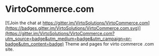 # VirtoCommerce.com

[![Join the chat at https://gitter.im/VirtoSolutions/VirtoCommerce.com](https://badges.gitter.im/VirtoSolutions/VirtoCommerce.com.svg)](https://gitter.im/VirtoSolutions/VirtoCommerce.com?utm_source=badge&utm_medium=badge&utm_campaign=pr-badge&utm_content=badge)
Theme and pages for virto commerce .com site.
